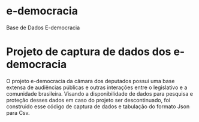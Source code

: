 # e-democracia
Base de Dados E-democracia

# Projeto de captura de dados dos e-democracia
O projeto e-democracia da câmara dos deputados possui uma base extensa de audiências públicas e outras interações entre o legislativo e a comunidade brasileira. Visando a disponibilidade de dados para pesquisa e proteção desses dados em caso do projeto ser descontinuado, foi construido esse código de captura de dados e tabulação do formato Json para Csv.
